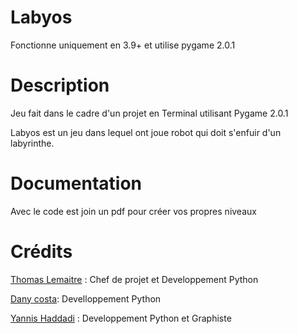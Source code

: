 <h1>Labyos</h1>
Fonctionne uniquement en 3.9+ et utilise pygame 2.0.1

<h1> Description</h1>

Jeu fait dans le cadre d'un projet en Terminal utilisant Pygame 2.0.1

Labyos est un jeu dans lequel ont joue robot qui doit s'enfuir d'un labyrinthe.

<h1> Documentation</h1>

Avec le code est join un pdf pour créer vos propres niveaux


<h1> Crédits </h1>

<a href="https://github.com/tot0p">Thomas Lemaitre</a> : Chef de projet et Developpement Python

<a href="https://github.com/Foxykav">Dany costa</a>: Develloppement Python

<a href="https://github.com/crocmyto">Yannis Haddadi</a> : Developpement Python et Graphiste
